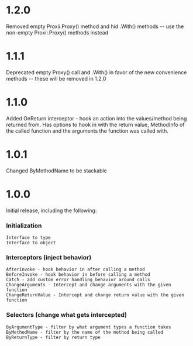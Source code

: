 # 1.2.0
Removed empty Proxii.Proxy<T>() method and hid .With() methods -- use the non-empty Proxii.Proxy() methods instead

# 1.1.1
Deprecated empty Proxy<T>() call and .With() in favor of the new convenience methods -- these will be removed in 1.2.0

# 1.1.0
Added OnReturn interceptor - hook an action into the values/method being returned from. Has options to hook in with the return value, MethodInfo of the called function and the arguments the function was called with.

# 1.0.1
Changed ByMethodName to be stackable

# 1.0.0
Initial release, including the following:
### Initialization
    Interface to type
    Interface to object

### Interceptors (inject behavior)
    AfterInvoke - hook behavior in after calling a method
    BeforeInvoke - hook behavior in before calling a method
    Catch - add custom error handling behavior around calls
    ChangeArguments - Intercept and change arguments with the given function
    ChangeReturnValue - Intercept and change return value with the given function

### Selectors (change what gets intercepted)
    ByArgumentType - filter by what argument types a function takes
    ByMethodName - filter by the name of the method being called
    ByReturnType - filter by return type
